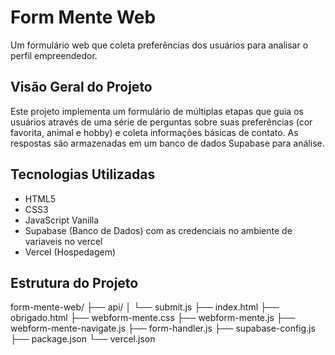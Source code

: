 # Form Mente Web

Um formulário web que coleta preferências dos usuários para analisar o perfil empreendedor.

## Visão Geral do Projeto
Este projeto implementa um formulário de múltiplas etapas que guia os usuários através de uma série de perguntas sobre suas preferências (cor favorita, animal e hobby) e coleta informações básicas de contato. As respostas são armazenadas em um banco de dados Supabase para análise.

## Tecnologias Utilizadas
- HTML5
- CSS3
- JavaScript Vanilla
- Supabase (Banco de Dados) com as credenciais no ambiente de variaveis no vercel
- Vercel (Hospedagem)

## Estrutura do Projeto
form-mente-web/
├── api/
│   └── submit.js
├── index.html
├── obrigado.html
├── webform-mente.css
├── webform-mente.js
├── webform-mente-navigate.js
├── form-handler.js
├── supabase-config.js
├── package.json
└── vercel.json